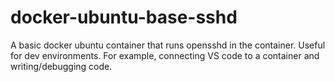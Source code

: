 # docker-ubuntu-base-sshd
A basic docker ubuntu container that runs opensshd in the container. Useful for dev environments. For example, connecting VS code to a container and writing/debugging code.
